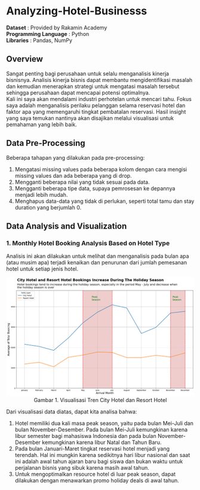 # Analyzing-Hotel-Businesss
**Dataset** : Provided by Rakamin Academy <br>
**Programming Language** : Python <br>
**Libraries** : Pandas, NumPy

## Overview
Sangat penting bagi perusahaan untuk selalu menganalisis kinerja bisnisnya. Analisis kinerja bisnis dapat membantu mengidentifikasi masalah dan kemudian menerapkan strategi untuk mengatasi masalah tersebut sehingga perusahaan dapat mencapai potensi optimalnya. <br>
Kali ini saya akan mendalami industri perhotelan untuk mencari tahu. Fokus saya adalah menganalisis perilaku pelanggan selama reservasi hotel dan faktor apa yang memengaruhi tingkat pembatalan reservasi. Hasil insight yang saya temukan nantinya akan disajikan melalui visualisasi untuk pemahaman yang lebih baik. <br>

## Data Pre-Processing
Beberapa tahapan yang dilakukan pada pre-processing:
1. Mengatasi missing values pada beberapa kolom dengan cara mengisi missing values dan ada beberapa yang di drop.
2. Mengganti beberapa nilai yang tidak sesuai pada data.
3. Mengganti beberapa tipe data, supaya pemrosesan ke depannya menjadi lebih mudah.
4. Menghapus data-data yang tidak di perlukan, seperti total tamu dan stay duration yang berjumlah 0.

## Data Analysis and Visualization
### 1. Monthly Hotel Booking Analysis Based on Hotel Type
Analisis ini akan dilakukan untuk melihat dan menganalisis pada bulan apa (atau musim apa) terjadi kenaikan dan penurunan dari jumlah pemesanan hotel untuk setiap jenis hotel. <br>

<p align="center">
  <kbd><img src="additional/visualisasi tren.png" width=600px> </kbd> <br>
  Gambar 1. Visualisasi Tren City Hotel dan Resort Hotel
</p>

Dari visualisasi data diatas, dapat kita analisa bahwa: <br>
1. Hotel memiliki dua kali masa peak season, yaitu pada bulan Mei-Juli dan bulan November-Desember. Pada bulan Mei-Juli kemungkinan karena libur semester bagi mahasiswa Indonesia dan pada bulan November-Desember kemungkinan karena libur Natal dan Tahun Baru. <br>
2. Pada bulan Januari-Maret tingkat reservasi hotel menjadi yang terendah. Hal ini mungkin karena sedikitnya hari libur nasional dan saat ini adalah awal tahun ajaran baru bagi siswa dan bukan waktu untuk perjalanan bisnis yang sibuk karena masih awal tahun. <br>
3. Untuk mengoptimalkan resource hotel di luar peak season, dapat dilakukan dengan menawarkan promo holiday deals di awal tahun. <br>
